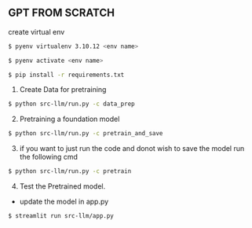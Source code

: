 ## GPT FROM SCRATCH
create virtual env
```bash 
$ pyenv virtualenv 3.10.12 <env name>

$ pyenv activate <env name>

$ pip install -r requirements.txt
```

1. Create Data for pretraining
```bash
$ python src-llm/run.py -c data_prep
```

2. Pretraining a foundation model

```bash
$ python src-llm/run.py -c pretrain_and_save
```
3. if you want to just run the code and donot wish to save the model run the following cmd

```bash
$ python src-llm/run.py -c pretrain
```
4. Test the Pretrained model.
- update the model in app.py
```bash
$ streamlit run src-llm/app.py
```



